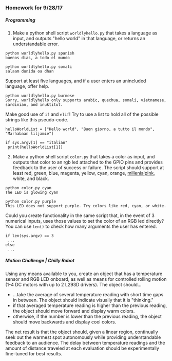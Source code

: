 ### Homework for 9/28/17

##### Programming
1. Make a python shell script `worldlyhello.py` that takes a language as input, and outputs "hello world" in that language, or returns an understandable error.

```
python worldlyhello.py spanish
buenos dias, a todo el mundo
```

```
python worldlyhello.py somali
salaam dunida oa dhan
```

Support at least five languages, and if a user enters an unincluded language, offer help.

```
python worldlyhello.py burmese
Sorry, worldlyhello only supports arabic, quechua, somali, vietnamese, sardinian, and inuktitut.
```

Make good use of `if` and `elif`! Try to use a list to hold all of the possible strings like this pseudo-code.

```
helloWorldList = ["Hello world", "Buon giorno, a tutto il mondo", "Marhabaan liljamie"]

if sys.argv[1] == "italian"
 print(helloWorldList[1])
```

2. Make a python shell script `color.py` that takes a color as input, and outputs that color to an rgb led attached to the GPIO pins and provides feedback to the user of success or failure. The script should support at least red, green, blue, magenta, yellow, cyan, orange, [millenialpink](https://www.theguardian.com/artanddesign/shortcuts/2017/mar/22/millennial-pink-is-the-colour-of-now-but-what-exactly-is-it), white, and black.

```
python color.py cyan
The LED is glowing cyan

python color.py purple
This LED does not support purple. Try colors like red, cyan, or white.
```

Could you create functionality in the same script that, in the event of 3 numerical inputs, uses those values to set the color of an RGB led directly? You can use `len()` to check how many arguments the user has entered.

```
if len(sys.argv) == 3
 ...
else
 ...
```

##### Motion Challenge | Chilly Robot
Using any means available to you, create an object that has a temperature sensor and RGB LED onboard, as well as means for controlled rolling motion (1-4 DC motors with up to 2 L293D drivers). The object should...

- ...take the average of several temperature reading with short time gaps in between. The object should indicate visually that it is "thinking."
 - if that averaged temperature reading is higher than the previous reading, the object should move forward and display warm colors.
 - otherwise, if the number is lower than the previous reading, the object should move backwards and display cool colors.
 
 The net result is that the object should, given a linear region, continually seek out the warmest spot autonomously while providing understandable feedback to an audience. The delay between temperature readings and the amount of distance traveled at each evaluation should be experimentally fine-tuned for best results. 
